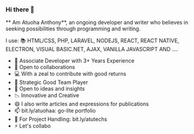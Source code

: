 ### Hi there 👋


** Am Atuoha Anthony**, an ongoing developer and writer who believes in seeking possibilities through programming and writing.

I use:
📚 HTML/CSS, PHP, LARAVEL, NODEJS, REACT, REACT NATIVE, ELECTRON, VISUAL BASIC.NET, AJAX, VANILLA JAVASCRIPT AND ....

- 🥇 Associate Developer with 3+ Years Experience
- 🎨 Open to collaborations
- 💻 With a zeal to contribute with good returns
- 👯 Strategic Good Team Player
- 💬 Open to ideas and insights
- 📉 Innovative and Creative
- 😄 I also write articles and expressions for publications
- 📫 bit.ly/atuohaa: go-lite portfolio
- 🎈 For Project Handling: bit.ly/atutechs
- ⚡ Let's collabo


